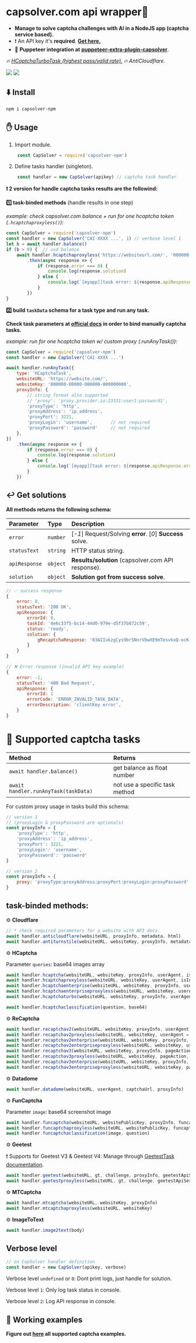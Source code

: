 # capsolver.com api wrapper🧠

- **Manage to solve captcha challenges with AI in a NodeJS app (captcha service based).**
- ❗ An API key it's **required**. [**Get here.**](https://dashboard.capsolver.com/passport/register?inviteCode=CHhA_5os)
- 👀 **Puppeteer integration at**  [**puppeteer-extra-plugin-capsolver**](https://github.com/0qwertyy/puppeteer-extra-plugin-capsolver).

*🔥 [HCaptchaTurboTask (highest pass/valid rate).](https://github.com/0qwertyy/capsolver-npm/blob/master/examples/hcaptcha_turbo.js)
🔥 AntiCloudflare.*

[![](https://img.shields.io/badge/1.0.8-capsolver--npm-darkgreen?logo=npm&logoColor=white)](https://www.npmjs.com/package/capsolver-npm)
[![](https://img.shields.io/badge/documentation-docs.capsolver.com-darkgreen)](https://docs.capsolver.com/guide/getting-started.html)

⬇️ Install
-

    npm i capsolver-npm

✋ Usage
-

1. Import module.

   ```javascript 
    const CapSolver = require('capsolver-npm')
    ```
2. Define tasks handler (singleton).

   ```javascript 
    const handler = new CapSolver(apikey) // captcha task handler
    ```

**❗ 2 version for handle captcha tasks results are the followind:**

**1️⃣ task-binded methods** (handle results in one step)

*example: check capsolver.com balance + run for one hcaptcha token (`.hcaptchaproxyless()`):*

```javascript
const CapSolver = require('capsolver-npm')
const handler = new CapSolver('CAI-XXXX ...', 1) // verbose level 1
let b = await handler.balance()
if (b > 0) {  // usd balance
    await handler.hcaptchaproxyless('https://websiteurl.com/', '000000-000000000-0000000')
        .then(async response => {
            if (response.error === 0) {
                console.log(response.solution)
            } else {
                console.log(`[myapp][task error: ${response.apiResponse.errorCode}]`)
            }
        })
}
```

**2️⃣ build `taskData` schema for a task type and run any task.**

**Check task parameters at [official docs](https://docs.capsolver.com/guide/recognition/ImageToTextTask.html) in order
to bind manually captcha tasks.**

*example: run for one hcaptcha token w/ custom proxy (.runAnyTask()):*

```javascript
const CapSolver = require('capsolver-npm')
const handler = new CapSolver('CAI-XXXX ...')

await handler.runAnyTask({
    type: 'HCaptchaTask',
    websiteURL: 'https://website.com/',
    websiteKey: '000000-00000-000000-000000000',
    proxyInfo: {
        // string format also supported
        // 'proxy': 'proxy.provider.io:23331:user1:password1',
        'proxyType': 'http',
        'proxyAddress': 'ip_address',
        'proxyPort': 3221,
        'proxyLogin': 'username',       // not required
        'proxyPassword': 'password'     // not required
    },
})
    .then(async response => {
        if (response.error === 0) {
            console.log(response.solution)
        } else {
            console.log(`[myapp][task error: ${response.apiResponse.errorCode}]`)
        }
    })
```

↩️ Get solutions
-
**All methods returns the following schema:**

| Parameter     | Type     | Description                                                |
|:--------------|:---------|:-----------------------------------------------------------|
| `error`       | `number` | [*-1*] Request/Solving **error**. [*0*] **Success** solve. |
| `statusText`  | `string` | HTTP status string.                                        |
| `apiResponse` | `object` | **Results/solution** (capsolver.com API response).         |
| `solution`    | `object` | **Solution got from success solve**.                       |

```javascript
// ✅ success response
{
    error: 0,
    statusText: '200 OK',
    apiResponse: {
        errorId: 0,
        taskId: '4e6c33f5-bc14-44d0-979e-d5f37b072c59',
        status: 'ready',
        solution: {
            gRecaptchaResponse: '03AIIukzgCys9brSNnrVbwXE9mTesvkxQ-ocK ...'
        }
    }
}
```

```javascript
// ❌ Error response (invalid API key example)
{
    error: -1,
    statusText: '400 Bad Request',
    apiResponse: {
        errorId: 1
        errorCode: 'ERROR_INVALID_TASK_DATA',
        errorDescription: 'clientKey error',
    }
}
```

# 📖 Supported captcha tasks

| Method                               | Returns                        |
|:-------------------------------------|:-------------------------------|
| `await handler.balance()`            | get balance as float number    |
| `await handler.runAnyTask(taskData)` | not use a specific task method |

For custom proxy usage in tasks build this schema:

```javascript
// version 1
// (proxyLogin & proxyPassword are optionals)
const proxyInfo = {
    'proxyType': 'http',
    'proxyAddress': 'ip_address',
    'proxyPort': 3221,
    'proxyLogin': 'username',
    'proxyPassword': 'password'
}

// version 2
const proxyInfo = {
    proxy: 'proxyType:proxyAddress:proxyPort:proxyLogin:proxyPassword'
}
```

task-binded methods:
-

⚙️ **Cloudflare**

```javascript
// * check required parameters for a website with API docs.
await handler.anticloudflare(websiteURL, proxyInfo, metadata, html)
await handler.antiturnstile(websiteURL, websiteKey, proxyInfo, metadata)
```

⚙️ **HCaptcha**

Parameter `queries`: base64 images array

```javascript
await handler.hcaptcha(websiteURL, websiteKey, proxyInfo, userAgent, isInvisible, enterprisePayload)
await handler.hcaptchaproxyless(websiteURL, websiteKey, userAgent, isInvisible, enterprisePayload)
await handler.hcaptchaenterprise(websiteURL, websiteKey, proxyInfo, userAgent, isInvisible, enterprisePayload)
await handler.hcaptchaenterpriseproxyless(websiteURL, websiteKey, userAgent, isInvisible, enterprisePayload)
await handler.hcaptchaturbo(websiteURL, websiteKey, proxyInfo, userAgent, isInvisible, enterprisePayload) // proxy required

await handler.hcaptchaclassification(question, base64)
```

⚙️ **ReCaptcha**

```javascript
await handler.recaptchav2(websiteURL, websiteKey, proxyInfo, userAgent, isInvisible, recaptchaDataSValue, cookies)
await handler.recaptchav2proxyless(websiteURL, websiteKey, userAgent = null, isInvisible = null, recaptchaDataSValue = null, cookies = null)
await handler.recaptchav2enterprise(websiteURL, websiteKey, proxyInfo, userAgent = null, enterprisePayload = null, apiDomain = null, cookies = null)
await handler.recaptchav2enterpriseproxyless(websiteURL, websiteKey, userAgent = null, enterprisePayload = null, apiDomain = null, cookies = null)
await handler.recaptchav3(websiteURL, websiteKey, proxyInfo, pageAction, minScore = null)
await handler.recaptchav3proxyless(websiteURL, websiteKey, pageAction, minScore = null)
await handler.recaptchav3enterprise(websiteURL, websiteKey, proxyInfo, pageAction, minScore = null, enterprisePayload = null, apiDomain = null, userAgent = null, cookies = null)
await handler.recaptchav3enterpriseproxyless(websiteURL, websiteKey, pageAction, minScore = null, enterprisePayload = null, apiDomain = null, userAgent = null, cookies = null)
```

⚙️ **Datadome**

```javascript
await handler.datadome(websiteURL, userAgent, captchaUrl, proxyInfo)
```

⚙️ **FunCaptcha**

Parameter `image`: base64 screenshot image

```javascript
await handler.funcaptcha(websiteURL, websitePublicKey, proxyInfo, funcaptchaApiJSSubdomain, userAgent, data)
await handler.funcaptchaproxyless(websiteURL, websitePublicKey, funcaptchaApiJSSubdomain, userAgent, data)
await handler.funcaptchaclassification(image, question)
```

⚙️ **Geetest**

❗ Supports for Geetest V3 & Geetest V4: Manage
through [GeetestTask documentation](https://docs.capsolver.com/guide/captcha/Geetest.html).

```javascript
await handler.geetest(websiteURL, gt, challenge, proxyInfo, geetestApiServerSubdomain, captchaId)
await handler.geetestproxyless(websiteURL, gt, challenge, geetestApiServerSubdomain, captchaId)
```

⚙️ **MTCaptcha**

```javascript
await handler.mtcaptcha(websiteURL, websiteKey, proxyInfo)
await handler.mtcaptchaproxyless(websiteURL, websiteKey)
```

⚙️ **ImageToText**

```javascript
await handler.image2text(body)
```

Verbose level
-

```javascript
// on CapSolver handler definition
const handler = new CapSolver(apikey, verbose) 
```

Verbose level `undefined` or `0`: Dont print logs, just handle for solution.

Verbose level `1`: Only log task status in console.

Verbose level `2`: Log API response in console.


📁 Working examples
-

**Figure out [here](https://github.com/0qwertyy/capsolver-npm/tree/master/examples) all supported captcha examples.**